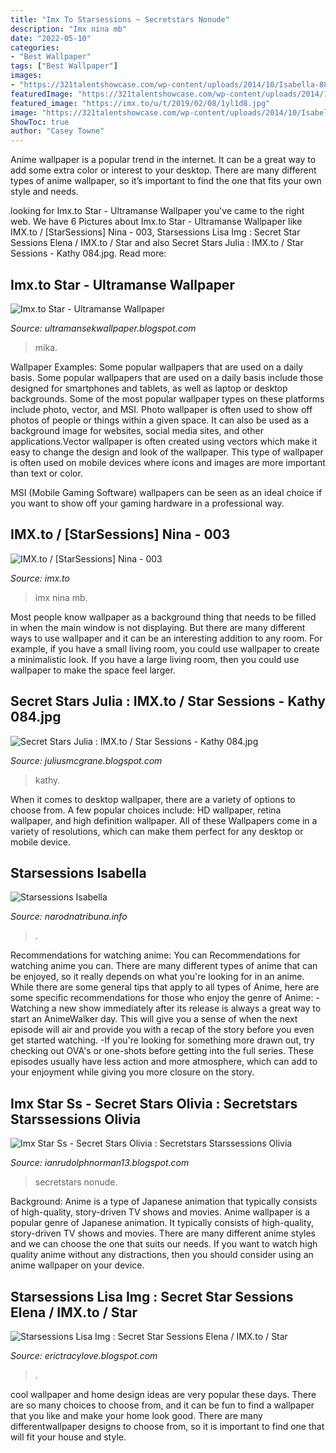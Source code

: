 ```yaml
---
title: "Imx To Starsessions ~ Secretstars Nonude"
description: "Imx nina mb"
date: "2022-05-10"
categories:
- "Best Wallpaper"
tags: ["Best Wallpaper"]
images:
- "https://321talentshowcase.com/wp-content/uploads/2014/10/Isabella-881.jpg"
featuredImage: "https://321talentshowcase.com/wp-content/uploads/2014/10/Isabella-881.jpg"
featured_image: "https://imx.to/u/t/2019/02/08/1yl1d8.jpg"
image: "https://321talentshowcase.com/wp-content/uploads/2014/10/Isabella-881.jpg"
ShowToc: true
author: "Casey Towne"
---
```



Anime wallpaper is a popular trend in the internet. It can be a great way to add some extra color or interest to your desktop. There are many different types of anime wallpaper, so it’s important to find the one that fits your own style and needs.

	

		
looking for Imx.to Star - Ultramanse Wallpaper you've came to the right web. We have 6 Pictures about Imx.to Star - Ultramanse Wallpaper like IMX.to / [StarSessions] Nina - 003, Starsessions Lisa Img : Secret Star Sessions Elena / IMX.to / Star and also Secret Stars Julia : IMX.to / Star Sessions - Kathy 084.jpg. Read more:
		
    
## Imx.to Star - Ultramanse Wallpaper

<img loading=lazy src="https://imx.to/u/t/2019/06/25/22mdjk.jpeg" onerror="this.onerror=null;this.src='https://tse3.mm.bing.net/th?id=OIP.zyaYl4CqIec7Nu8cCjiUrwAAAA&amp;pid=15.1';" alt="Imx.to Star - Ultramanse Wallpaper">

_Source: ultramansekwallpaper.blogspot.com_

>mika. 

	

Wallpaper Examples: Some popular wallpapers that are used on a daily basis.
Some popular wallpapers that are used on a daily basis include those designed for smartphones and tablets, as well as laptop or desktop backgrounds. Some of the most popular wallpaper types on these platforms include photo, vector, and MSI. 
Photo wallpaper is often used to show off photos of people or things within a given space. It can also be used as a background image for websites, social media sites, and other applications.Vector wallpaper is often created using vectors which make it easy to change the design and look of the wallpaper. This type of wallpaper is often used on mobile devices where icons and images are more important than text or color. 

MSI (Mobile Gaming Software) wallpapers can be seen as an ideal choice if you want to show off your gaming hardware in a professional way.

    
## IMX.to / [StarSessions] Nina - 003

<img loading=lazy src="https://imx.to/u/t/2019/09/23/258ugt.jpg" onerror="this.onerror=null;this.src='https://tse4.mm.bing.net/th?id=OIP.19jD6sYI1Ntk4Au8jQPi_wAAAA&amp;pid=15.1';" alt="IMX.to / [StarSessions] Nina - 003">

_Source: imx.to_

>imx nina mb. 

	

Most people know wallpaper as a background thing that needs to be filled in when the main window is not displaying. But there are many different ways to use wallpaper and it can be an interesting addition to any room. For example, if you have a small living room, you could use wallpaper to create a minimalistic look. If you have a large living room, then you could use wallpaper to make the space feel larger.

    
## Secret Stars Julia : IMX.to / Star Sessions - Kathy 084.jpg

<img loading=lazy src="https://lh6.googleusercontent.com/proxy/R-JtbxoVk5QGXNHYetojc-CLTjWl41lP4n5WRihOVgJJdlgHAHsDU1rZJl7dOCAxfQWbSO2opq1uM4H44So8d5qbadAQI1WC_5-4P0N_jINtLYW7DGlzj87oYWdkUUn9lNto9FEpQqBC9RaujdSKzOjCJCQ=w1200-h630-p-k-no-nu" onerror="this.onerror=null;this.src='https://tse3.mm.bing.net/th?id=OIP.yFnifeGwyxsk-Ip05EyZHwHaHX&amp;pid=15.1';" alt="Secret Stars Julia : IMX.to / Star Sessions - Kathy 084.jpg">

_Source: juliusmcgrane.blogspot.com_

>kathy. 

	

When it comes to desktop wallpaper, there are a variety of options to choose from. A few popular choices include: HD wallpaper, retina wallpaper, and high definition wallpaper. All of these Wallpapers come in a variety of resolutions, which can make them perfect for any desktop or mobile device. 

    
## Starsessions Isabella

<img loading=lazy src="https://321talentshowcase.com/wp-content/uploads/2014/10/Isabella-881.jpg" onerror="this.onerror=null;this.src='https://tse2.mm.bing.net/th?id=OIP.Q5XhGI_MuR9KOk1crQCqKAHaHk&amp;pid=15.1';" alt="Starsessions Isabella">

_Source: narodnatribuna.info_

>. 

	

Recommendations for watching anime: You can
Recommendations for watching anime you can. There are many different types of anime that can be enjoyed, so it really depends on what you're looking for in an anime. While there are some general tips that apply to all types of Anime, here are some specific recommendations for those who enjoy the genre of Anime: 
-Watching a new show immediately after its release is always a great way to start an AnimeWalker day. This will give you a sense of when the next episode will air and provide you with a recap of the story before you even get started watching. 
-If you're looking for something more drawn out, try checking out OVA's or one-shots before getting into the full series. These episodes usually have less action and more atmosphere, which can add to your enjoyment while giving you more closure on the story.

    
## Imx Star Ss - Secret Stars Olivia : Secretstars Starssessions Olivia

<img loading=lazy src="https://imx.to/u/t/2019/02/08/1yl1d8.jpg" onerror="this.onerror=null;this.src='https://tse2.mm.bing.net/th?id=OIP.iXqL-B7kWiYGHAWWkNBcggAAAA&amp;pid=15.1';" alt="Imx Star Ss - Secret Stars Olivia : Secretstars Starssessions Olivia">

_Source: ianrudolphnorman13.blogspot.com_

>secretstars nonude. 

	

Background: Anime is a type of Japanese animation that typically consists of high-quality, story-driven TV shows and movies.
Anime wallpaper is a popular genre of Japanese animation. It typically consists of high-quality, story-driven TV shows and movies. There are many different anime styles and we can choose the one that suits our needs. If you want to watch high quality anime without any distractions, then you should consider using an anime wallpaper on your device.

    
## Starsessions Lisa Img : Secret Star Sessions Elena / IMX.to / Star

<img loading=lazy src="https://lh6.googleusercontent.com/proxy/CemHI-c9_udYFNEZCaJ1-Lv9spcbcJxCr4TazE78YqiBJ6cL8Km4RWJzH3IXgvrrTdKUgII1_Jtrge_B1NnWqC6gETRtfsl8XN2Szr9C9b1Eo04UqzVxrw=w1200-h630-p-k-no-nu" onerror="this.onerror=null;this.src='https://tse2.mm.bing.net/th?id=OIP.8fX3WrGPPdxfpipBGimfBQHaG3&amp;pid=15.1';" alt="Starsessions Lisa Img : Secret Star Sessions Elena / IMX.to / Star">

_Source: erictracylove.blogspot.com_

>. 

	

cool wallpaper and home design ideas are very popular these days. There are so many choices to choose from, and it can be fun to find a wallpaper that you like and make your home look good. There are many differentwallpaper designs to choose from, so it is important to find one that will fit your house and style.

